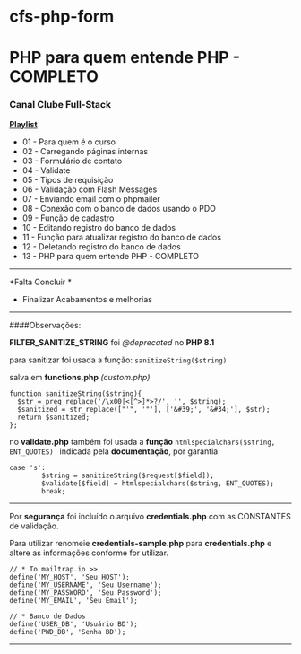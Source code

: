 # cfs-php-form
# PHP para quem entende PHP - COMPLETO
### Canal **Clube Full-Stack**

[**Playlist**](https://www.youtube.com/playlist?list=PLyugqHiq-SKehMTK5N3XpKMmdi3JuCNhD/)

- 01 - Para quem é o curso
- 02 - Carregando páginas internas
- 03 - Formulário de contato
- 04 - Validate
- 05 - Tipos de requisição
- 06 - Validação com Flash Messages
- 07 - Enviando email com o phpmailer
- 08 - Conexão com o banco de dados usando o PDO
- 09 - Função de cadastro
- 10 - Editando registro do banco de dados
- 11 - Função para atualizar registro do banco de dados
- 12 - Deletando registro do banco de dados
- 13 - PHP para quem entende PHP - COMPLETO

********************
*Falta Concluir *
- Finalizar Acabamentos e melhorias
***********************
####Observações: 


**FILTER_SANITIZE_STRING** foi *@deprecated* no **PHP 8.1**

para sanitizar foi usada a função:
`sanitizeString($string)`

salva em **functions.php** *(custom.php)*

```
function sanitizeString($string){
  $str = preg_replace('/\x00|<[^>]*>?/', '', $string);
  $sanitized = str_replace(["'", '"'], ['&#39;', '&#34;'], $str);
  return $sanitized;
};

```
no **validate.php** também foi usada a **função** 
`htmlspecialchars($string, ENT_QUOTES) `
indicada pela **documentação**, por garantia:

```
case 's':
        $string = sanitizeString($request[$field]);
        $validate[$field] = htmlspecialchars($string, ENT_QUOTES);
        break;
```

_ _ _

Por **segurança** foi incluído o arquivo **credentials.php** com as CONSTANTES de validação.

Para utilizar renomeie **credentials-sample.php** para **credentials.php**
e altere as informações conforme for utilizar. 

```
// * To mailtrap.io >> 
define('MY_HOST', 'Seu HOST');
define('MY_USERNAME', 'Seu Username');
define('MY_PASSWORD', 'Seu Password');
define('MY_EMAIL', 'Seu Email');

// * Banco de Dados
define('USER_DB', 'Usuário BD');
define('PWD_DB', 'Senha BD');
```

_ _ _
